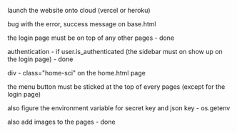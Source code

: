 launch the website onto cloud (vercel or heroku)

bug with the error, success message on base.html

the login page must be on top of any other pages - done

authentication - if user.is_authenticated (the sidebar must on show up on the login page) - done

div - class="home-sci" on the home.html page

the menu button must be sticked at the top of every pages (except for the login page)

also figure the environment variable for secret key and json key - os.getenv

also add images to the pages - done